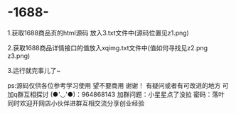 # -1688-

1.获取1688商品页的html源码 放入3.txt文件中(源码位置见z1.png)

2.获取1688商品详情接口的值放入xqimg.txt文件中(值如何寻找见z2.png z3.png)

3.运行就完事儿了~

ps:源码仅供各位参考学习使用 望不要商用 谢谢！ 
有疑问或者有可改进的地方
可加q群互相探讨 (●'◡'●)：964868143 加群问题：小星星点了没拉 密码：落叶
同时欢迎开网店小伙伴进群互相交流分享创业经验
